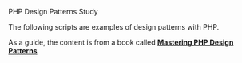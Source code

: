 PHP Design Patterns Study

The following scripts are examples of design patterns with PHP.

As a guide, the content is from a book called [**Mastering PHP Design Patterns**](https://www.packtpub.com/application-development/mastering-php-design-patterns)
